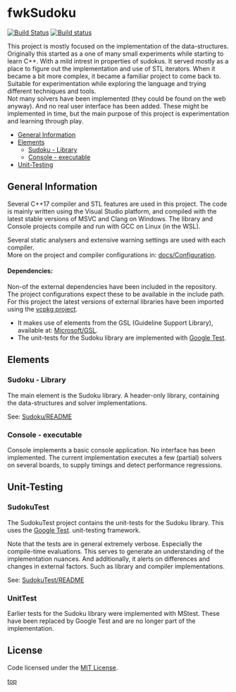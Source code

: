 <!-------------------------------------------------------------><a id="top"></a>
# fwkSudoku
<!----------------------------------------------------------------------------->
[![Build Status](https://travis-ci.com/Farwaykorse/fwkSudoku.svg?branch=master)](https://travis-ci.com/Farwaykorse/fwkSudoku/branches)
[![Build status](https://ci.appveyor.com/api/projects/status/fuasqqstakl49tfb/branch/master?svg=true)](https://ci.appveyor.com/project/Farwaykorse/fwksudoku/branch/master)
<!-- Description -->
This project is mostly focused on the implementation of the data-structures.  
Originally this started as a one of many small experiments while starting to
learn C++. With a mild intrest in properties of sudokus.
It served mostly as a place to figure out the implementation and use of STL
iterators.
When it became a bit more complex, it became a familiar project to come back to.
Suitable for experimentation while exploring the language and trying different
techniques and tools.  
Not many solvers have been implemented (they could be found on the web anyway).
And no real user interface has been added.
These might be implemented in time, but the main purpose of this project
is experimentation and learning through play.

<!-- TOC -->
- [General Information](#general)
- [Elements](#elements)  
  - [Sudoku - Library](#sudoku)
  - [Console - executable](#console)
- [Unit-Testing](#unit-testing)

<!---------------------------------------------------------><a id="general"></a>
## General Information ##
<!----------------------------------------------------------------------------->
<!-- installation -->
<!-- usage -->
Several C++17 compiler and STL features are used in this project.
The code is mainly written using the Visual Studio platform, and compiled with
the latest stable versions of MSVC and Clang on Windows.
The library and Console projects compile and run with GCC on Linux (in the WSL).

Several static analysers and extensive warning settings are used with each
compiler.  
More on the project and compiler configurations in: 
[docs/Configuration](./docs/Configuration.md).

#### Dependencies:
Non-of the external dependencies have been included in the repository.
The project configurations expect these to be available in the include path.
For this project the latest versions of external libraries have been imported
using the [vcpkg project](https://github.com/Microsoft/vcpkg).
- It makes use of elements from the GSL (Guideline Support Library), available
  at: [Microsoft/GSL](https://github.com/Microsoft/GSL).
- The unit-tests for the Sudoku library are implemented with
  [Google Test](https://github.com/google/googletest).


<!--------------------------------------------------------><a id="elements"></a>
## Elements ##
<!----------------------------------------------------------------------------->
<!----------------------------------------------------------><a id="sudoku"></a>
### Sudoku - Library ###
<!----------------------------------------------------------------------------->
The main element is the Sudoku library.
A header-only library, containing the data-structures and solver
implementations.

See: [Sudoku/README](./Sudoku/README.md)


<!---------------------------------------------------------><a id="console"></a>
### Console - executable ###
<!----------------------------------------------------------------------------->
Console implements a basic console application.
No interface has been implemented.
The current implementation executes a few (partial) solvers on several boards,
to supply timings and detect performance regressions.


<!----------------------------------------------------><a id="unit-testing"></a>
## Unit-Testing ##
<!----------------------------------------------------------------------------->
<!-- description -->

### SudokuTest ###
The SudokuTest project contains the unit-tests for the Sudoku library.
This uses the [Google Test](https://github.com/google/googletest).
 unit-testing framework.

Note that the tests are in general extremely verbose.
Especially the compile-time evaluations.
This serves to generate an understanding of the implementation nuances.
And additionally, it alerts on differences and changes in external factors.
Such as library and compiler implementations.

See: [SudokuTest/README](./SudokuTest/README.md)

### UnitTest ###
Earlier tests for the Sudoku library were implemented with MStest.
These have been replaced by Google Test and are no longer part of the
implementation.


<!----------------------------------------------------><a id="contributing"></a>

<!----------------------------------------------------------------------------->


<!---------------------------------------------------------><a id="license"></a>
## License
<!----------------------------------------------------------------------------->
Code licensed under the [MIT License](./LICENSE).

[top](#top)
